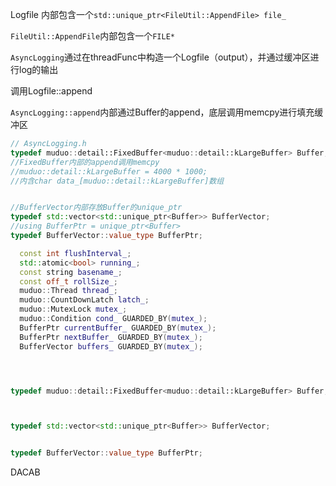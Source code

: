 Logfile 内部包含一个`std::unique_ptr<FileUtil::AppendFile> file_`

`FileUtil::AppendFile`内部包含一个`FILE*`

`AsyncLogging`通过在threadFunc中构造一个Logfile（output），并通过缓冲区进行log的输出

调用Logfile::append

`AsyncLogging::append`内部通过Buffer的append，底层调用memcpy进行填充缓冲区

```cpp
// AsyncLogging.h
typedef muduo::detail::FixedBuffer<muduo::detail::kLargeBuffer> Buffer;
//FixedBuffer内部的append调用memcpy
//muduo::detail::kLargeBuffer = 4000 * 1000;
//内含char data_[muduo::detail::kLargeBuffer]数组


//BufferVector内部存放Buffer的unique_ptr
typedef std::vector<std::unique_ptr<Buffer>> BufferVector;
//using BufferPtr = unique_ptr<Buffer>
typedef BufferVector::value_type BufferPtr;

  const int flushInterval_;
  std::atomic<bool> running_;
  const string basename_;
  const off_t rollSize_;
  muduo::Thread thread_;
  muduo::CountDownLatch latch_;
  muduo::MutexLock mutex_;
  muduo::Condition cond_ GUARDED_BY(mutex_);
  BufferPtr currentBuffer_ GUARDED_BY(mutex_);
  BufferPtr nextBuffer_ GUARDED_BY(mutex_);
  BufferVector buffers_ GUARDED_BY(mutex_);




typedef muduo::detail::FixedBuffer<muduo::detail::kLargeBuffer> Buffer;



typedef std::vector<std::unique_ptr<Buffer>> BufferVector;


typedef BufferVector::value_type BufferPtr; 
```

DACAB